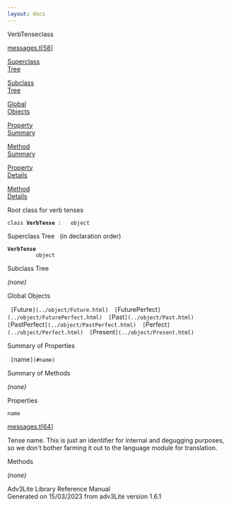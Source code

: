 ```yaml
---
layout: docs
---
```

<span class="title">VerbTense</span><span class="type">class</span>

[messages.t](../file/messages.t.html)\[[58](../source/messages.t.html#58)\]

[Superclass  
Tree](#_SuperClassTree_)

[Subclass  
Tree](#_SubClassTree_)

[Global  
Objects](#_ObjectSummary_)

[Property  
Summary](#_PropSummary_)

[Method  
Summary](#_MethodSummary_)

[Property  
Details](#_Properties_)

[Method  
Details](#_Methods_)



Root class for verb tenses

`class `**`VerbTense`**` :   object`



<span id="_SuperClassTree_"></span>



<span class="hdln">Superclass Tree</span>   (in declaration order)



**`VerbTense`**  
`         object`  
<span id="_SubClassTree_"></span>



<span class="hdln">Subclass Tree</span>  



*(none)* <span id="_ObjectSummary_"></span>



<span class="hdln">Global Objects</span>  



` [`Future`](../object/Future.html)  [`FuturePerfect`](../object/FuturePerfect.html)  [`Past`](../object/Past.html)  [`PastPerfect`](../object/PastPerfect.html)  [`Perfect`](../object/Perfect.html)  [`Present`](../object/Present.html)  `
<span id="_PropSummary_"></span>



<span class="hdln">Summary of Properties</span>  



` [`name`](#name)  `

<span id="_MethodSummary_"></span>



<span class="hdln">Summary of Methods</span>  





*(none)* <span id="_Properties_"></span>



<span class="hdln">Properties</span>  



<span id="name"></span>

`name`

[messages.t](../file/messages.t.html)\[[64](../source/messages.t.html#64)\]



Tense name. This is just an identifier for internal and degugging
purposes, so we don't bother farming it out to the language module for
translation.



<span id="_Methods_"></span>



<span class="hdln">Methods</span>  



*(none)*



Adv3Lite Library Reference Manual  
Generated on 15/03/2023 from adv3Lite version 1.6.1


